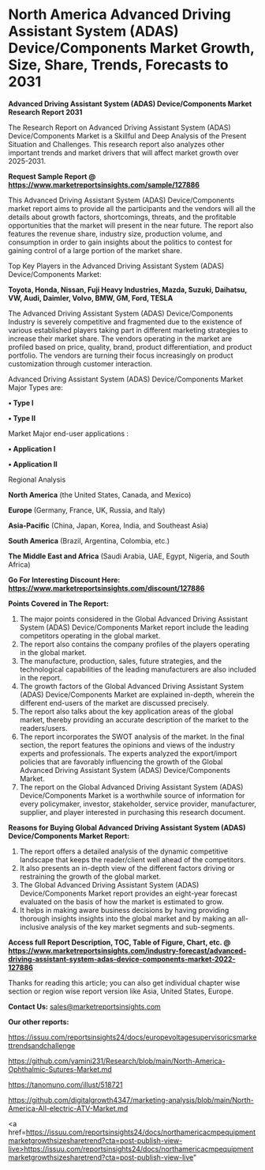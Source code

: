 # North America Advanced Driving Assistant System (ADAS) Device/Components Market Growth, Size, Share, Trends, Forecasts to 2031

<strong>Advanced Driving Assistant System (ADAS) Device/Components Market Research Report 2031</strong>

The Research Report on Advanced Driving Assistant System (ADAS) Device/Components Market is a Skillful and Deep Analysis of the Present Situation and Challenges. This research report also analyzes other important trends and market drivers that will affect market growth over 2025-2031.

<strong>Request Sample Report @ <a href=https://www.marketreportsinsights.com/sample/127886>https://www.marketreportsinsights.com/sample/127886</a></strong>

This Advanced Driving Assistant System (ADAS) Device/Components market report aims to provide all the participants and the vendors will all the details about growth factors, shortcomings, threats, and the profitable opportunities that the market will present in the near future. The report also features the revenue share, industry size, production volume, and consumption in order to gain insights about the politics to contest for gaining control of a large portion of the market share.

Top Key Players in the Advanced Driving Assistant System (ADAS) Device/Components Market:

<strong>Toyota, Honda, Nissan, Fuji Heavy Industries, Mazda, Suzuki, Daihatsu, VW, Audi, Daimler, Volvo, BMW, GM, Ford, TESLA</strong>

The Advanced Driving Assistant System (ADAS) Device/Components Industry is severely competitive and fragmented due to the existence of various established players taking part in different marketing strategies to increase their market share. The vendors operating in the market are profiled based on price, quality, brand, product differentiation, and product portfolio. The vendors are turning their focus increasingly on product customization through customer interaction.

Advanced Driving Assistant System (ADAS) Device/Components Market Major Types are:

<strong>• Type I

• Type II</strong>

Market Major end-user applications :

<strong>• Application I

• Application II</strong>

Regional Analysis

</u><strong><b>North America</b></strong> (the United States, Canada, and Mexico)

<strong><b>Europe </b></strong>(Germany, France, UK, Russia, and Italy)

<strong><b>Asia-Pacific</b></strong> (China, Japan, Korea, India, and Southeast Asia)

<strong><b>South America</b></strong> (Brazil, Argentina, Colombia, etc.)

<strong><b>The Middle East and Africa</b></strong> (Saudi Arabia, UAE, Egypt, Nigeria, and South Africa)

<strong>Go For Interesting Discount Here: <a href=https://www.marketreportsinsights.com/discount/127886>https://www.marketreportsinsights.com/discount/127886</a></strong>

<strong>Points Covered in The Report:</strong>
<ol>
  <li>The major points considered in the Global Advanced Driving Assistant System (ADAS) Device/Components Market report include the leading competitors operating in the global market.</li>
  <li>The report also contains the company profiles of the players operating in the global market.</li>
  <li>The manufacture, production, sales, future strategies, and the technological capabilities of the leading manufacturers are also included in the report.</li>
  <li>The growth factors of the Global Advanced Driving Assistant System (ADAS) Device/Components Market are explained in-depth, wherein the different end-users of the market are discussed precisely.</li>
  <li>The report also talks about the key application areas of the global market, thereby providing an accurate description of the market to the readers/users.</li>
  <li>The report incorporates the SWOT analysis of the market. In the final section, the report features the opinions and views of the industry experts and professionals. The experts analyzed the export/import policies that are favorably influencing the growth of the Global Advanced Driving Assistant System (ADAS) Device/Components Market.</li>
  <li>The report on the Global Advanced Driving Assistant System (ADAS) Device/Components Market is a worthwhile source of information for every policymaker, investor, stakeholder, service provider, manufacturer, supplier, and player interested in purchasing this research document.</li>
</ol>
<strong>Reasons for Buying Global Advanced Driving Assistant System (ADAS) Device/Components Market Report:</strong>

<ol>
  <li>The report offers a detailed analysis of the dynamic competitive landscape that keeps the reader/client well ahead of the competitors.</li>
  <li>It also presents an in-depth view of the different factors driving or restraining the growth of the global market.</li>
  <li>The Global Advanced Driving Assistant System (ADAS) Device/Components Market report provides an eight-year forecast evaluated on the basis of how the market is estimated to grow.</li>
  <li>It helps in making aware business decisions by having providing thorough insights insights into the global market and by making an all-inclusive analysis of the key market segments and sub-segments.</li>
</ol>
<strong>Access full Report Description, TOC, Table of Figure, Chart, etc. @ <a href=https://www.marketreportsinsights.com/industry-forecast/advanced-driving-assistant-system-adas-device-components-market-2022-127886>https://www.marketreportsinsights.com/industry-forecast/advanced-driving-assistant-system-adas-device-components-market-2022-127886</a></strong>


Thanks for reading this article; you can also get individual chapter wise section or region wise report version like Asia, United States, Europe.

<strong>Contact Us:</strong>
sales@marketreportsinsights.com

<strong>Our other reports:</strong>

<a href=https://issuu.com/reportsinsights24/docs/europevoltagesupervisoricsmarkettrendsandchallenge>https://issuu.com/reportsinsights24/docs/europevoltagesupervisoricsmarkettrendsandchallenge</a>

<a href=https://github.com/yamini231/Research/blob/main/North-America-Ophthalmic-Sutures-Market.md>https://github.com/yamini231/Research/blob/main/North-America-Ophthalmic-Sutures-Market.md</a>

<a href=https://tanomuno.com/illust/518721>https://tanomuno.com/illust/518721</a>

<a href=https://github.com/digitalgrowth4347/marketing-analysis/blob/main/North-America-All-electric-ATV-Market.md>https://github.com/digitalgrowth4347/marketing-analysis/blob/main/North-America-All-electric-ATV-Market.md</a>

<a href=https://issuu.com/reportsinsights24/docs/northamericacmpequipmentmarketgrowthsizesharetrend?cta=post-publish-view-live>https://issuu.com/reportsinsights24/docs/northamericacmpequipmentmarketgrowthsizesharetrend?cta=post-publish-view-live</a>"

